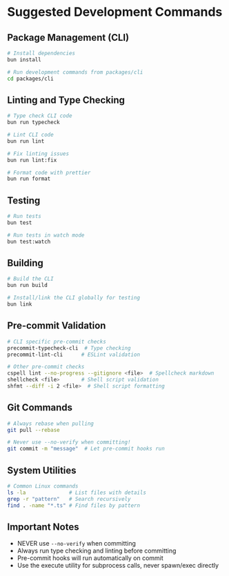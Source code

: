 # Suggested Development Commands

## Package Management (CLI)
```bash
# Install dependencies
bun install

# Run development commands from packages/cli
cd packages/cli
```

## Linting and Type Checking
```bash
# Type check CLI code
bun run typecheck

# Lint CLI code
bun run lint

# Fix linting issues
bun run lint:fix

# Format code with prettier
bun run format
```

## Testing
```bash
# Run tests
bun test

# Run tests in watch mode
bun test:watch
```

## Building
```bash
# Build the CLI
bun run build

# Install/link the CLI globally for testing
bun link
```

## Pre-commit Validation
```bash
# CLI specific pre-commit checks
precommit-typecheck-cli  # Type checking
precommit-lint-cli      # ESLint validation

# Other pre-commit checks
cspell lint --no-progress --gitignore <file>  # Spellcheck markdown
shellcheck <file>       # Shell script validation
shfmt --diff -i 2 <file>  # Shell script formatting
```

## Git Commands
```bash
# Always rebase when pulling
git pull --rebase

# Never use --no-verify when committing!
git commit -m "message"  # Let pre-commit hooks run
```

## System Utilities
```bash
# Common Linux commands
ls -la              # List files with details
grep -r "pattern"   # Search recursively
find . -name "*.ts" # Find files by pattern
```

## Important Notes
- NEVER use `--no-verify` when committing
- Always run type checking and linting before committing
- Pre-commit hooks will run automatically on commit
- Use the execute utility for subprocess calls, never spawn/exec directly